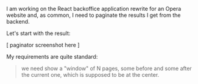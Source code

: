 I am working on the React backoffice application rewrite for an Opera website and, as common, I need to paginate the results I get from the backend.

Let's start with the result:

[ paginator screenshot here ]

My requirements are quite standard:

> we need show a "window" of N pages, some before and some after the current one, which is supposed to be at the center.
